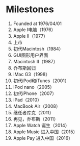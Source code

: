 # Milestones
 
1. Founded at 1976/04/01
2. Apple I电脑（1976）
3. Apple II（1977）
4. 上市
5. 初代Macintosh（1984）
6. GUI图形用户界面
7. Macintosh II（1987）
8. 乔布斯回归
9. iMac G3（1998）
10. 初代iPod和iTunes（2001）
11. iPod nano（2005）
12. 初代iPhone（2007）
13. iPad（2010）
14. MacBook Air（2008）
15. 继任者库克（2011）
16. 再见，乔布斯（2011）
17. Apple Watch 诞生（2014）
18. Apple Music 进入中国（2015）
19. Apple Pay 进入中国（2016）
